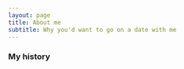 ```yaml
---
layout: page
title: About me
subtitle: Why you'd want to go on a date with me
---
```




### My history

